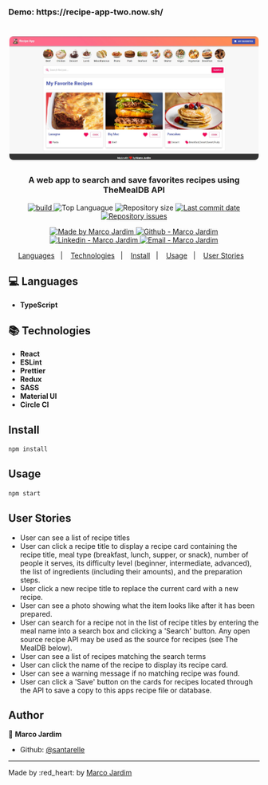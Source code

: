<h3>Demo: https://recipe-app-two.now.sh/</h3>

<h1 align="center">
  <img alt="Go Barber" src="./screen.jpg" width="500px" style="border-radius:8px;"/>
</h1>

<h3 align="center">
  A web app to search and save favorites recipes using TheMealDB API
</h3>

<p align="center">
  <a href="https://app.circleci.com/pipelines/github/santarelle/recipe-app?branch=dev">
    <img alt="build" src="https://circleci.com/gh/santarelle/recipe-app/tree/dev.svg?style=shield">
  </a>
  
  <img alt="Top Languague" src="https://img.shields.io/github/languages/top/santarelle/recipe-app">
  
  <img alt="Repository size" src="https://img.shields.io/github/repo-size/santarelle/recipe-app">
  
  <a href="https://github.com/santarelle/recipe-app/commits/master">
    <img alt="Last commit date" src="https://img.shields.io/github/last-commit/santarelle/recipe-app">
  </a>
  
  <a href="https://github.com/santarelle/recipe-app/issues">
    <img alt="Repository issues" src="https://img.shields.io/github/issues/santarelle/recipe-app">
  </a>
</P>

<p align="center">

  <a href="https://github.com/santarelle" target="_blank">
    <img alt="Made by Marco Jardim" src="https://img.shields.io/badge/made%20by-santarelle-informational">
  </a>
  <a href="https://github.com/santarelle" target="_blank">
    <img alt="Github - Marco Jardim" src="https://img.shields.io/badge/Github--%23F8952D?style=social&logo=github">
  </a>
  <a href="https://br.linkedin.com/in/marco-santarelle-da-silva-jardim-csm-cspo-csd-78b21066" target="_blank" >
    <img alt="Linkedin - Marco Jardim" src="https://img.shields.io/badge/Linkedin--%23F8952D?style=social&logo=linkedin">
  </a>
  <a href="mailto:santarelle@gmail.com" target="_blank" >
    <img alt="Email - Marco Jardim" src="https://img.shields.io/badge/Email--%23F8952D?style=social&logo=gmail">
  </a>
</p>

<p align="center">
  <a href="#computer-languages">Languages</a>&nbsp;&nbsp;&nbsp;|&nbsp;&nbsp;&nbsp;
  <a href="#books-technologies">Technologies</a>&nbsp;&nbsp;&nbsp;|&nbsp;&nbsp;&nbsp;
  <a href="#install">Install</a>&nbsp;&nbsp;&nbsp;|&nbsp;&nbsp;&nbsp;
  <a href="#books-usage">Usage</a>&nbsp;&nbsp;&nbsp;|&nbsp;&nbsp;&nbsp;
  <a href="#user-stories">User Stories</a>&nbsp;&nbsp;&nbsp;
</p>

## :computer: Languages

- **TypeScript**

## :books: Technologies

- **React**
- **ESLint**
- **Prettier**
- **Redux**
- **SASS**
- **Material UI**
- **Circle CI**

## Install

```sh
npm install
```

## Usage

```sh
npm start
```

## User Stories
-   User can see a list of recipe titles
-   User can click a recipe title to display a recipe card containing the
recipe title, meal type (breakfast, lunch, supper, or snack), number of people
it serves, its difficulty level (beginner, intermediate, advanced), the list
of ingredients (including their amounts), and the preparation steps.
-   User click a new recipe title to replace the current card with a new
recipe.
-   User can see a photo showing what the item looks like after it has
been prepared.
-   User can search for a recipe not in the list of recipe titles by
entering the meal name into a search box and clicking a 'Search' button. Any
open source recipe API may be used as the source for recipes (see The MealDB
below).
-   User can see a list of recipes matching the search terms
-   User can click the name of the recipe to display its recipe card.
-   User can see a warning message if no matching recipe was found.
-   User can click a 'Save' button on the cards for recipes located through
the API to save a copy to this apps recipe file or database.

## Author

👤 **Marco Jardim**

* Github: [@santarelle](https://github.com/santarelle)
---

Made by :red_heart: by [Marco Jardim](https://github.com/santarelle)